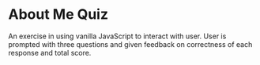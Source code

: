 # About Me Quiz
An exercise in using vanilla JavaScript to interact with user.  User is prompted with three questions and given feedback on correctness of each response and total score.
